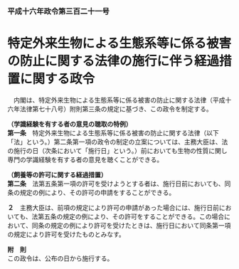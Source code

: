 ### 平成十六年政令第三百二十一号  
# 特定外来生物による生態系等に係る被害の防止に関する法律の施行に伴う経過措置に関する政令  
　内閣は、特定外来生物による生態系等に係る被害の防止に関する法律（平成十六年法律第七十八号）附則第三条の規定に基づき、この政令を制定する。  
  
**（学識経験を有する者の意見の聴取の特例）**  
**第一条**　特定外来生物による生態系等に係る被害の防止に関する法律（以下「法」という。）第二条第一項の政令の制定の立案については、主務大臣は、法の施行の日（次条において「施行日」という。）前においても生物の性質に関し専門の学識経験を有する者の意見を聴くことができる。  
  
**（飼養等の許可に関する経過措置）**  
**第二条**　法第五条第一項の許可を受けようとする者は、施行日前においても、同条の規定の例により、その許可の申請をすることができる。  
  
**２**　主務大臣は、前項の規定により許可の申請があった場合には、施行日前においても、法第五条の規定の例により、その許可をすることができる。この場合において、同条の規定の例により許可を受けたときは、施行日において同条第一項の規定により許可を受けたものとみなす。  
  
**附　則**  
この政令は、公布の日から施行する。  
  
